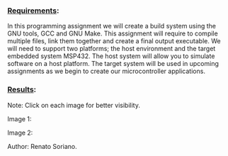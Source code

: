 ### <ins>Requirements</ins>:  

In this programming assignment we will create a build system using the GNU tools, GCC and GNU Make. 
This assignment will require to compile multiple files, link them together and create a final output executable. 
We will need to support two platforms; the host environment and the target embedded system MSP432. 
The host system will allow you to simulate software on a host platform. 
The target system will be used in upcoming assignments as we begin to create our microcontroller applications.

### <ins>Results</ins>:  

Note: Click on each image for better visibility.

Image 1:


Image 2:

Author: Renato Soriano.
